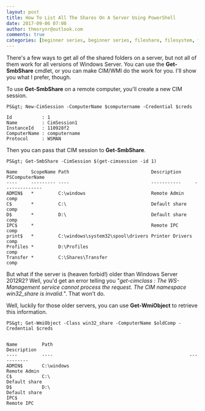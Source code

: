 ```yaml
---
layout: post
title: How To List All The Shares On A Server Using PowerShell
date: 2017-09-06 07:00
author: thmsrynr@outlook.com
comments: true
categories: [beginner series, beginner series, fileshare, filesystem, filesystem, PowerShell, powershell, smb, storage]
---
```

There's a few ways to get all of the shared folders on a server, but not all of them work for all versions of Windows Server. You can use the <strong>Get-SmbShare</strong> cmdlet, or you can make CIM/WMI do the work for you. I'll show you what I prefer, though.

<!--more-->

To use <strong>Get-SmbShare</strong> on a remote computer, you'll create a new CIM session.

```
PS&gt; New-CimSession -ComputerName $computername -Credential $creds

Id           : 1
Name         : CimSession1
InstanceId   : 110928f2
ComputerName : computername
Protocol     : WSMAN
```

Then you can pass that CIM session to <strong>Get-SmbShare</strong>.

```
PS&gt; Get-SmbShare -CimSession $(get-cimsession -id 1)

Name     ScopeName Path                              Description     PSComputerName
----     --------- ----                              -----------     --------------
ADMIN$   *         C:\windows                        Remote Admin    comp
C$       *         C:\                               Default share   comp
D$       *         D:\                               Default share   comp
IPC$     *                                           Remote IPC      comp
print$   *         C:\windows\system32\spool\drivers Printer Drivers comp
Profiles *         D:\Profiles                                       comp
Transfer *         C:\Shares\Transfer                                comp
```

But what if the server is (heaven forbid!) older than Windows Server 2012R2? Well, you'd get an error telling you "<em>get-cimclass : The WS-Management service cannot process the request. The CIM namespace win32_share is invalid.</em>". That won't do.

Well, luckily for those older servers, you can use <strong>Get-WmiObject</strong> to retrieve this information.

```
PS&gt; Get-WmiObject -Class win32_share -ComputerName $oldComp -Credential $creds


Name         Path                                                  Description
----         ----                                                  -----------
ADMIN$       C:\windows                                            Remote Admin
C$           C:\                                                   Default share
D$           D:\                                                   Default share
IPC$                                                               Remote IPC
```

&nbsp;

